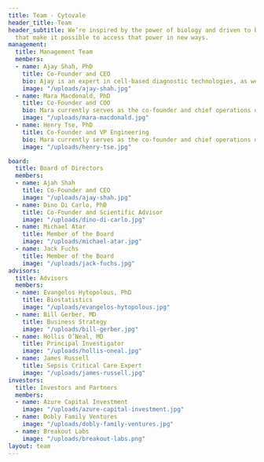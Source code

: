 ```yaml
---
title: Team - Cytovale
header_title: Team
header_subtitle: We’re inspired by the power of biology and driven to build tools
  that make it possible to access that power in new ways.
management:
  title: Management Team
  members:
  - name: Ajay Shah, PhD
    title: Co-Founder and CEO
    bio: Ajay is an expert in cell-based diagnostic technologies, as well as an experienced entrepreneur. He has previously co-founded two life science companies - Momelan Technologies, a surgical therapeutic company based on microfabrication technologies that was acquired by a strategic investor in 2012, and Insight Surgical Instruments, a neurosurgical instrumentation company that is currently in discussions with a potential acquirer. Ajay received his Ph.D. from the Harvard-MIT Division of Health Sciences and Technology, where he developed a novel platform for circulating tumor cell isolation.
    image: "/uploads/ajay-shah.jpg"
  - name: Mara Macdonald, PhD
    title: Co-Founder and COO
    bio: Mara currently serves as the co-founder and chief operations officer at CytoVale and manages aspects of company building, strategic marketing, and regulatory and clinical operations. Prior to CytoVale, Mara worked with Third Rock Ventures, a venture capital firm focused on launching and building life science companies. While at Third Rock, Mara gained experience in venture creation and company building strategy as a member of the diligence team for many companies including Nurix and Decibel.
    image: "/uploads/mara-macdonald.jpg"
  - name: Henry Tse, PhD
    title: Co-Founder and VP Engineering
    bio: Mara currently serves as the co-founder and chief operations officer at CytoVale and manages aspects of company building, strategic marketing, and regulatory and clinical operations. Prior to CytoVale, Mara worked with Third Rock Ventures, a venture capital firm focused on launching and building life science companies. While at Third Rock, Mara gained experience in venture creation and company building strategy as a member of the diligence team for many companies including Nurix and Decibel.
    image: "/uploads/henry-tse.jpg"

board:
  title: Board of Directors
  members:
  - name: Ajah Shah
    title: Co-Founder and CEO
    image: "/uploads/ajay-shah.jpg"
  - name: Dino Di Carlo, PhD
    title: Co-Founder and Scientific Advisor
    image: "/uploads/dino-di-carlo.jpg"
  - name: Michael Atar
    title: Member of the Board
    image: "/uploads/michael-atar.jpg"
  - name: Jack Fuchs
    title: Member of the Board
    image: "/uploads/jack-fuchs.jpg"
advisors:
  title: Advisors
  members:
  - name: Evangelos Hytopolous, PhD
    title: Biostatistics
    image: "/uploads/evangelos-hytopolous.jpg"
  - name: Bill Gerber, MD
    title: Business Strategy
    image: "/uploads/bill-gerber.jpg"
  - name: Hollis O’Neal, MD
    title: Principal Investigator 
    image: "/uploads/hollis-oneal.jpg"
  - name: James Russell
    title: Sepsis Critical Care Expert
    image: "/uploads/james-russell.jpg"
investors:
  title: Investors and Partners
  members:
  - name: Azure Capital Investment
    image: "/uploads/azure-capital-investment.jpg"
  - name: Dobly Family Ventures
    image: "/uploads/dobly-family-ventures.jpg"
  - name: Breakout Labs
    image: "/uploads/breakout-labs.png"
layout: team
---
```


